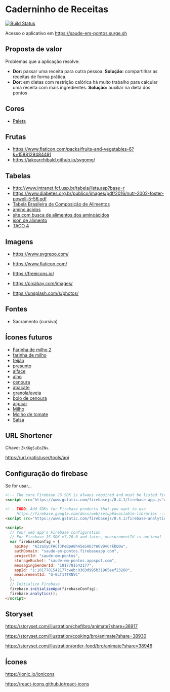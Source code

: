 # Caderninho de Receitas

[![Build Status](https://travis-ci.org/jomarcardoso/saude-em-pontos-2.svg?branch=master)](https://travis-ci.org/jomarcardoso/saude-em-pontos-2)

Acesso o aplicativo em https://saude-em-pontos.surge.sh

## Proposta de valor

Problemas que a aplicação resolve:

- **Dor:** passar uma receita para outra pessoa. **Solução:** compartilhar as receitas de forma prática.
- **Dor:** em dietas com restrição calórica há muito trabalho para calcular uma receita com mais ingredientes. **Solução:** auxiliar na dieta dos pontos

## Cores

- [Paleta](https://coolors.co/4d7a60-5d5e60-8d8d92-beb2c8-d7d6d6)

## Frutas

- https://www.flaticon.com/packs/fruits-and-vegetables-6?k=1588129484491
- https://jakearchibald.github.io/svgomg/

## Tabelas

- http://www.intranet.fcf.usp.br/tabela/lista.asp?base=r
- https://www.diabetes.org.br/publico/images/pdf/2016/nutr-2002-foster-powell-5-56.pdf
- [Tabela Brasileira de Composição de Alimentos](https://www.cfn.org.br/wp-content/uploads/2017/03/taco_4_edicao_ampliada_e_revisada.pdf)
- [amino ácidos](https://www.scielo.br/pdf/rbz/v30n3/5247.pdf)
- [site com busca de alimentos dos aminoácidos](https://tools.myfooddata.com/nutrition-comparison.php?foods=173735&serv=100g&qty=1)
- [json de alimento](https://tools.myfooddata.com/api/food/Eggs)
- [TACO 4](https://www.cfn.org.br/wp-content/uploads/2017/03/taco_4_edicao_ampliada_e_revisada.pdf)

## Imagens

- https://www.svgrepo.com/
- https://www.flaticon.com/
- https://freeicons.io/

- https://pixabay.com/images/
- https://unsplash.com/s/photos/

## Fontes

- Sacramento (cursiva)

## Ícones futuros

- [Farinha de milho 2](https://www.flaticon.com/premium-icon/corn_4127166?term=corn&page=3&position=25&page=3&position=25&related_id=4127166&origin=search)
- [farinha de milho](https://www.flaticon.com/premium-icon/corn_1676841?term=corn&page=1&position=65)
- [feijão](https://www.flaticon.com/premium-icon/red-beans_2079330?term=bean&page=1&position=60)
- [presunto](https://www.flaticon.com/premium-icon/ham_2069197?term=ham&page=1&position=11)
- [alface](https://www.flaticon.com/premium-icon/lettuce_1682268?term=lettuce&page=4&position=91)
- [alho](https://www.flaticon.com/premium-icon/garlic_2518056?term=garlic&page=1&position=71)
- [cenoura](https://www.flaticon.com/premium-icon/carrots_924384?term=carrot&page=1&position=54)
- [abacate](https://www.flaticon.com/premium-icon/avocado_2079291?term=avocado&page=1&position=49)
- [granola/aveia](https://www.flaticon.com/premium-icon/breakfast_1652097?term=oats&page=1&position=38)
- [bolo de cenoura](https://www.flaticon.com/premium-icon/carrot-cake_2447809?term=carrot%20cake&page=1&position=2&page=1&position=2&related_id=2447809&origin=search)
- [açucar](https://www.flaticon.com/premium-icon/sugar_2315968?term=sugar&page=1&position=11&page=1&position=11&related_id=2315968&origin=search)
- [Milho](https://www.flaticon.com/premium-icon/corn_2303677?term=corn&page=1&position=64&page=1&position=64&related_id=2303677&origin=search)
- [Molho de tomate](https://www.flaticon.com/premium-icon/sauce_3093568?term=sauce&page=1&position=6&page=1&position=6&related_id=3093568&origin=search)
- [Salsa](https://www.flaticon.com/free-icon/parsley_680947?term=parsley&page=1&position=8&page=1&position=8&related_id=680947&origin=search)

## URL Shortener

Chave: `ZkK6gSuEoZNv`.

https://url.gratis/user/tools/api

## Configuração do firebase

Se for usar...

```html
<!-- The core Firebase JS SDK is always required and must be listed first -->
<script src="https://www.gstatic.com/firebasejs/8.4.1/firebase-app.js"></script>

<!-- TODO: Add SDKs for Firebase products that you want to use
     https://firebase.google.com/docs/web/setup#available-libraries -->
<script src="https://www.gstatic.com/firebasejs/8.4.1/firebase-analytics.js"></script>

<script>
  // Your web app's Firebase configuration
  // For Firebase JS SDK v7.20.0 and later, measurementId is optional
  var firebaseConfig = {
    apiKey: "AIzaSyCFHCTJPeBpA8h45eSHDJYWGV9vCrkbQ0w",
    authDomain: "saude-em-pontos.firebaseapp.com",
    projectId: "saude-em-pontos",
    storageBucket: "saude-em-pontos.appspot.com",
    messagingSenderId: "1017781542177",
    appId: "1:1017781542177:web:0383d995b31965eef23260",
    measurementId: "G-0LT1TTRNVC"
  };
  // Initialize Firebase
  firebase.initializeApp(firebaseConfig);
  firebase.analytics();
</script>
```

## Storyset

https://storyset.com/illustration/chef/bro/animate?share=38917

https://storyset.com/illustration/cooking/bro/animate?share=38930

https://storyset.com/illustration/order-food/bro/animate?share=38946

## Ícones

https://ionic.io/ionicons

https://react-icons.github.io/react-icons